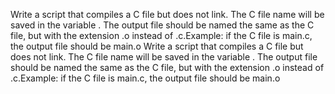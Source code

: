 Write a script that compiles a C file but does not link. The C file name will be saved in the variable . The output file should be named the same as the C file, but with the extension .o instead of .c.Example: if the C file is main.c, the output file should be main.o
Write a script that compiles a C file but does not link. The C file name will be saved in the variable . The output file should be named the same as the C file, but with the extension .o instead of .c.Example: if the C file is main.c, the output file should be main.o
